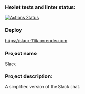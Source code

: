 ### Hexlet tests and linter status:

[![Actions Status](https://github.com/tdd3vlp/frontend-project-12/actions/workflows/hexlet-check.yml/badge.svg)](https://github.com/tdd3vlp/frontend-project-12/actions)

### Deploy

https://slack-7iik.onrender.com

### Project name

Slack

### Project description:

A simplified version of the Slack chat.
